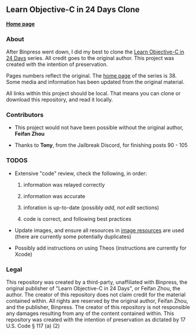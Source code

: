 ## Learn Objective-C in 24 Days Clone

**[Home page](blog_posts/38.md)**

### About

After Binpress went down, I did my best to clone the [Learn Objective-C in 24 Days](https://web.archive.org/web/20170426001334/https://www.binpress.com/tutorial/learn-objectivec-in-24-days/38) series. All credit goes to the original author. This project was created with the intention of preservation. 

Pages numbers reflect the original. The [home page](blog_posts/38.md) of the series is 38. Some media and information has been updated from the original material. 

All links within this project should be local. That means you can clone or download this repository, and read it locally. 

### Contributors

- This project would not have been possible without the original author, **Feifan Zhou**

- Thanks to **Tony**, from the Jailbreak Discord, for finishing posts 90 - 105

### TODOS

- Extensive "code" review, check the following, in order:

    1. information was relayed correctly

    2. information was accurate

    3. inforation is up-to-date (possibly *add, not edit* sections)

    4. code is correct, and following best practices

- Update images, and ensure all resources in [image resources](image_resources) are used (there are currently some potentially duplicates)

- Possibly add instructions on using Theos (instructions are currently for Xcode)

### Legal

This repository was created by a third-party, unaffiliated with Binpress, the original publisher of "Learn Objective-C in 24 Days", or Feifan Zhou, the author. The creator of this repository does not claim credit for the material contained within. All rights are reserved by the original author, Feifan Zhou, and the publisher, Binpress. The creator of this repository is not responsible any damages resulting from any of the content contained within. This repository was created with the intention of preservation as dictated by 17 U.S. Code § 117 (a) (2)
